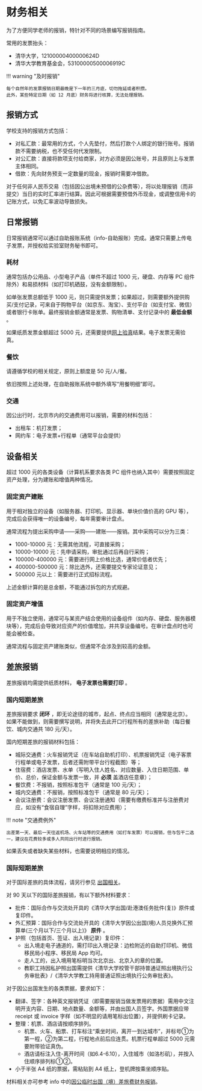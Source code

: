 # 财务相关

为了方便同学老师的报销，特针对不同的场景编写报销指南。

常用的发票抬头：

* 清华大学，12100000400000624D
* 清华大学教育基金会，53100000500006919C

!!! warning "及时报销"

    每个自然年的发票报销日期最晚是下一年的三月底，切勿拖延或者积攒。  
    此外，某些特定日期（如 12 月底）财务将进行核算，无法处理报销。

## 报销方式

学校支持的报销方式包括：

* 对私汇款：最常用的方式，个人先垫付，然后打款个人绑定的银行账号。报销款不需要纳税，也不受任何代发限制。
* 对公汇款：直接将款项支付给商家，对方必须是因公账号，并且原则上与发票主体相同。
* 借款：先向财务预支一定数量的现金，报销时需要冲借款。

对于任何非人民币交易（包括因公出境未预借的公杂费等），将以处理报销（而非提交）当日的实时汇率进行结算。因此可根据需要预借外币现金，或调整信用卡的记账方式，以免汇率波动导致损失。

## 日常报销

日常报销通常可以通过自助报账系统（info-自助报账）完成。通常只需要上传电子发票，并授权给实验室财务秘书即可。

### 耗材

通常包括办公用品、小型电子产品（单件不超过 1000 元，硬盘、内存等 PC 组件除外）和易损材料（如打印机硒鼓，没有金额限制）。

如单张发票总额低于 1000 元，则只需提供发票；如果超过，则需要额外提供购买/支付记录，可来自于购物平台（如京东、淘宝）、支付平台（如支付宝、微信）或者银行卡账单。最终报销金额通常是发票、购物清单、支付记录中的 **最低金额** 。

如果纸质发票金额超过 5000 元，还需要提供[网上验真](https://etax.qingdao.chinatax.gov.cn:6883/newdzswj/goTofpcxPage.do)结果。电子发票无需验真。

### 餐饮

请遵循学校的相关规定，原则上额度是 50 元/人/餐。

依旧按照上述处理，在自助报账系统中额外填写“用餐明细”即可。

### 交通

因公出行时，北京市内的交通费用可以报销，需要的材料包括：

* 出租车：机打发票；
* 网约车：电子发票+行程单（通常平台会提供）

## 设备相关

超过 1000 元的各类设备（计算机系要求各类 PC 组件也纳入其中）需要按照固定资产处理，分为建账和增值两种情况。

### 固定资产建账

用于相对独立的设备（如服务器、打印机、显示器、单块价值价高的 GPU 等），完成后会获得唯一的设备编号，每年需要审计盘点。

通常流程为提出采购申请——采购——建账——报销。其中采购可以分为三类：

* 1000-10000 元：无需其他流程，可直接采购；
* 10000-10000 元：先申请采购，审批通过后再自行采购；
* 100000-400000 元：需要进行网上价格比选，通常价低者优先；
* 400000-500000 元：除比选外，还需要提交专家论证意见；
* 500000 元以上：需要进行正式招标流程。

上述金额计算的是总金额，不能通过拆包的方式规避。

### 固定资产增值

用于不独立使用，通常可与某资产结合使用的设备组件（如内存、硬盘、服务器模块等），完成后会导致对应资产的价值增加，并共享设备编号。在审计盘点时也可能会被检查。

通常流程与固定资产建账类似，但通常不会涉及到较高的金额。

## 差旅报销

差旅报销均需提供纸质材料， **电子发票也需要打印** 。

### 国内短期差旅

差旅报销要求 **闭环** ，即无论途径的城市，起点、终点应当相同（通常是北京）。如果不能做到，则需要撰写说明，并将失去此开口行程所有的差旅补助（每日餐饮、城内交通共 180 元/天）。

国内短期差旅的报销材料包括：

* 城际交通费：火车报销凭证（在车站自助机打印）、机票报销凭证（电子客票行程单或电子发票，后者还需附带平台行程截图）等；
* 住宿费：酒店发票、水单（写明入住人姓名、对应数量、入住日期范围、单价、总价，保证金额与发票一致，并 **必须** 盖酒店任意章）；
* 餐饮费：不报销，按照标准包干（通常是 100 元/天）；
* 城内交通费：不报销，按照标准包干（通常是 80 元/天）；
* 会议注册费：会议注册发票、会议注册通知（需要有缴费标准并与注册费对应，如没有“食宿自理”字样，将扣除对应费用）；

!!! note "交通费例外"

    出差第一天、最后一天往返机场、火车站等的交通费用（如打车发票）可以报销，但与包干二选一，建议在花费较多或多人共同出行时进行报销。

如果丢失或者缺失某些材料，也需要说明相应的情况。

### 国际短期差旅

对于国际差旅的具体流程，请另行参见 [出国相关](abroad.md)。

对 90 天以下的国际差旅报销，有以下额外材料要求：

* 批件：国际合作与交流处开具的《清华大学出国/赴港澳任务批件(复)》原件或复印件。
* 外汇预算：国际合作与交流处开具的《清华大学因公出国(境)人员兑换外汇预算单(三个月以下/三个月以上)》 **原件** 。
* 护照（包括首页、签证、出入境记录）复印件：
    * 出入境走电子通道的，需打印出入境记录：边检附近的自助打印机、微信移民局小程序、移民局 App 均可。
    * 走人工的，出入境用笔标明当次北京出、北京入的章的位置。
    * 教职工持因私护照出国需提供《清华大学校管干部持普通证照出境执行公务审批表》/《清华大学教工持用普通证照出境执行公务审批表》。

对于因公出国发生的各类票据，要求如下：

* 翻译、签字：各种英文报销凭证（即需要报销当做发票用的票据）需用中文注明开支内容、日期、地点数量、金额等，并由出国人员签字。外国票据应带 receipt 或 invoice 字样（如不明显的请用笔标出位置），并提供刷卡记录。
* 整理：机票、酒店请按顺序排列。
    * 机票、火车、船票、打车标注“乘坐时间，离开一到达城市”，并标号①为第一程，②为第二程，行程地点前后应连贯。机票行程单超过 5000 元需要附带验证真伪。
    * 酒店请标注入住-离开时间（如6.4-6.10），入住城市（如洛杉矶），并按入住顺序排列标①②。
* 小于半张 A4 纸的票据，需粘贴到 A4 纸上，登机牌按乘坐顺序贴。

材料相关亦可参考 info 中的[因公临时出国（境）差旅费财务报销](https://banshi.tsinghua.edu.cn/retrievepro_user/detailPage?id=98adc79d-680f-45d6-b100-81ed1777d60d&entranceType=1)。
